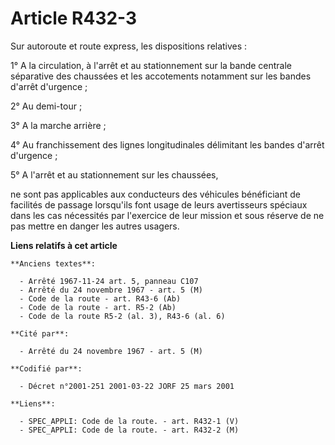# Article R432-3

Sur autoroute et route express, les dispositions relatives :

1° A la circulation, à l'arrêt et au stationnement sur la bande centrale séparative des chaussées et les accotements
notamment sur les bandes d'arrêt d'urgence ;

2° Au demi-tour ;

3° A la marche arrière ;

4° Au franchissement des lignes longitudinales délimitant les bandes d'arrêt d'urgence ;

5° A l'arrêt et au stationnement sur les chaussées,

ne sont pas applicables aux conducteurs des véhicules bénéficiant de facilités de passage lorsqu'ils font usage de leurs
avertisseurs spéciaux dans les cas nécessités par l'exercice de leur mission et sous réserve de ne pas mettre en danger les
autres usagers.

**Liens relatifs à cet article**

	**Anciens textes**:

	  - Arrêté 1967-11-24 art. 5, panneau C107
	  - Arrêté du 24 novembre 1967 - art. 5 (M)
	  - Code de la route - art. R43-6 (Ab)
	  - Code de la route - art. R5-2 (Ab)
	  - Code de la route R5-2 (al. 3), R43-6 (al. 6)

	**Cité par**:

	  - Arrêté du 24 novembre 1967 - art. 5 (M)

	**Codifié par**:

	  - Décret n°2001-251 2001-03-22 JORF 25 mars 2001

	**Liens**:

	  - SPEC_APPLI: Code de la route. - art. R432-1 (V)
	  - SPEC_APPLI: Code de la route. - art. R432-2 (M)
